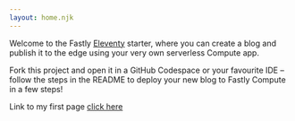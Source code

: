 ```yaml
---
layout: home.njk
---
```


Welcome to the Fastly [Eleventy](https://www.11ty.dev/) starter, where you can create a blog and publish it to the edge using your very own serverless Compute app.

Fork this project and open it in a GitHub Codespace or your favourite IDE – follow the steps in the README to deploy your new blog to Fastly Compute in a few steps!

Link to my first page [click here](posts/MyFirstPage.html)

